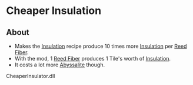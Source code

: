 
# Cheaper Insulation

## About
* Makes the [Insulation](https://oxygennotincluded.gamepedia.com/Insulation) recipe produce 10 times 
more [Insulation](https://oxygennotincluded.gamepedia.com/Insulation) per [Reed Fiber](https://oxygennotincluded.gamepedia.com/Reed_Fiber).
* With the mod, 1 [Reed Fiber](https://oxygennotincluded.gamepedia.com/Reed_Fiber) produces 1 Tile's worth of [Insulation](https://oxygennotincluded.gamepedia.com/Insulation). 
* It costs a lot more [Abyssalite](https://oxygennotincluded.gamepedia.com/Abyssalite) though.


CheaperInsulator.dll

